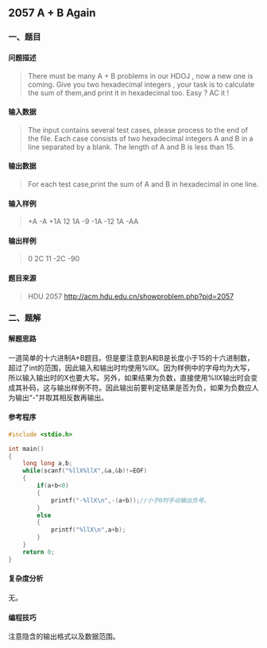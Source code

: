 ## 2057 A + B Again

### 一、题目

#### 问题描述

>  There must be many A + B problems in our HDOJ , now a new one is coming.
>  Give you two hexadecimal integers , your task is to calculate the sum of them,and print it in hexadecimal too.
>  Easy ? AC it !

#### 输入数据

>  The input contains several test cases, please process to the end of the file.
>  Each case consists of two hexadecimal integers A and B in a line separated by a blank.
>  The length of A and B is less than 15.

#### 输出数据

>  For each test case,print the sum of A and B in hexadecimal in one line.

#### 输入样例

> +A -A
> +1A 12
> 1A -9
> -1A -12
> 1A -AA

#### 输出样例

> 0
> 2C
> 11
> -2C
> -90

#### 题目来源

> HDU 2057 http://acm.hdu.edu.cn/showproblem.php?pid=2057

### 二、题解

#### 解题思路

一道简单的十六进制A+B题目。但是要注意到A和B是长度小于15的十六进制数，超过了int的范围，因此输入和输出时均使用%llX。因为样例中的字母均为大写，所以输入输出时的X也要大写。另外，如果结果为负数，直接使用%llX输出时会变成其补码，这与输出样例不符。因此输出前要判定结果是否为负，如果为负数应人为输出“-”并取其相反数再输出。

#### 参考程序

```c
#include <stdio.h>

int main()
{
    long long a,b;
    while(scanf("%llX%llX",&a,&b)!=EOF)
    {
        if(a+b<0)
        {
            printf("-%llX\n",-(a+b));//小于0时手动输出负号。
        }
        else
        {
            printf("%llX\n",a+b);
        }
    }
    return 0;
}
```

#### 复杂度分析

无。

#### 编程技巧

注意隐含的输出格式以及数据范围。

